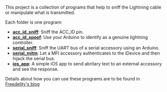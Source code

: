 This project is a collection of programs that help to sniff the Lightning cable or manipulate what is transmitted.

Each folder is one program:
 - [**acc_id_sniff**](acc_id_sniff/): Sniff the ACC_ID pin.
 - [**acc_id_spoof**](acc_id_spoof/): Use your Arduino to identify as a genuine lightning controller.
 - [**serial_sniff**](serial_sniff/): Sniff the UART bus of a serial accessory using an Arduino.
 - [**serial_mitm**](serial_mitm/): Let a MFI accessory authenticates to the iDevice and then hijack the serial bus.
 - [**ios_app**](ios_app/): A simple iOS app to send abritary text to an external accessory and see the response.

Details about how you can use these programs are to be found in [Freedelity's blog](http://blog.freedelity.be/fr/blogs_message-49-1-Hacking_the_Lighning_cable__let_s_talk_tech.html)
